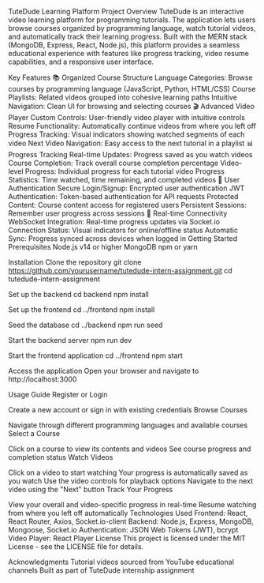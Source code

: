 TuteDude Learning Platform
Project Overview
TuteDude is an interactive video learning platform for programming tutorials. The application lets users browse courses organized by programming language, watch tutorial videos, and automatically track their learning progress. Built with the MERN stack (MongoDB, Express, React, Node.js), this platform provides a seamless educational experience with features like progress tracking, video resume capabilities, and a responsive user interface.

Key Features
📚 Organized Course Structure
Language Categories: Browse courses by programming language (JavaScript, Python, HTML/CSS)
Course Playlists: Related videos grouped into cohesive learning paths
Intuitive Navigation: Clean UI for browsing and selecting courses
🎬 Advanced Video Player
Custom Controls: User-friendly video player with intuitive controls
Resume Functionality: Automatically continue videos from where you left off
Progress Tracking: Visual indicators showing watched segments of each video
Next Video Navigation: Easy access to the next tutorial in a playlist
📊 Progress Tracking
Real-time Updates: Progress saved as you watch videos
Course Completion: Track overall course completion percentage
Video-level Progress: Individual progress for each tutorial video
Progress Statistics: Time watched, time remaining, and completed videos
👤 User Authentication
Secure Login/Signup: Encrypted user authentication
JWT Authentication: Token-based authentication for API requests
Protected Content: Course content access for registered users
Persistent Sessions: Remember user progress across sessions
🔄 Real-time Connectivity
WebSocket Integration: Real-time progress updates via Socket.io
Connection Status: Visual indicators for online/offline status
Automatic Sync: Progress synced across devices when logged in
Getting Started
Prerequisites
Node.js v14 or higher
MongoDB
npm or yarn

Installation
Clone the repository
git clone https://github.com/yourusername/tutedude-intern-assignment.git
cd tutedude-intern-assignment

Set up the backend
cd backend
npm install

Set up the frontend
cd ../frontend
npm install

Seed the database
cd ../backend
npm run seed

Start the backend server
npm run dev

Start the frontend application
cd ../frontend
npm start

Access the application
Open your browser and navigate to http://localhost:3000

Usage Guide
Register or Login

Create a new account or sign in with existing credentials
Browse Courses

Navigate through different programming languages and available courses
Select a Course

Click on a course to view its contents and videos
See course progress and completion status
Watch Videos

Click on a video to start watching
Your progress is automatically saved as you watch
Use the video controls for playback options
Navigate to the next video using the "Next" button
Track Your Progress

View your overall and video-specific progress in real-time
Resume watching from where you left off automatically
Technologies Used
Frontend: React, React Router, Axios, Socket.io-client
Backend: Node.js, Express, MongoDB, Mongoose, Socket.io
Authentication: JSON Web Tokens (JWT), bcrypt
Video Player: React Player
License
This project is licensed under the MIT License - see the LICENSE file for details.

Acknowledgments
Tutorial videos sourced from YouTube educational channels
Built as part of TuteDude internship assignment